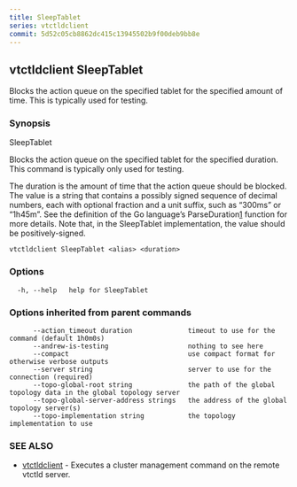 ```yaml
---
title: SleepTablet
series: vtctldclient
commit: 5d52c05cb8862dc415c13945502b9f00deb9bb8e
---
```

## vtctldclient SleepTablet

Blocks the action queue on the specified tablet for the specified amount of time. This is typically used for testing.

### Synopsis

SleepTablet <alias> <duration>

Blocks the action queue on the specified tablet for the specified duration.
This command is typically only used for testing.
		
The duration is the amount of time that the action queue should be blocked.
The value is a string that contains a possibly signed sequence of decimal numbers,
each with optional fraction and a unit suffix, such as “300ms” or “1h45m”.
See the definition of the Go language’s ParseDuration[1] function for more details.
Note that, in the SleepTablet implementation, the value should be positively-signed.

[1]: https://pkg.go.dev/time#ParseDuration


```
vtctldclient SleepTablet <alias> <duration>
```

### Options

```
  -h, --help   help for SleepTablet
```

### Options inherited from parent commands

```
      --action_timeout duration              timeout to use for the command (default 1h0m0s)
      --andrew-is-testing                    nothing to see here
      --compact                              use compact format for otherwise verbose outputs
      --server string                        server to use for the connection (required)
      --topo-global-root string              the path of the global topology data in the global topology server
      --topo-global-server-address strings   the address of the global topology server(s)
      --topo-implementation string           the topology implementation to use
```

### SEE ALSO

* [vtctldclient](../)	 - Executes a cluster management command on the remote vtctld server.

